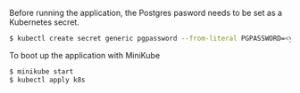 Before running the application, the Postgres pasword needs to be set as a Kubernetes secret.

```bash
$ kubectl create secret generic pgpassword --from-literal PGPASSWORD=<your password>
```

To boot up the application with MiniKube

```bash
$ minikube start
$ kubectl apply k8s
```
